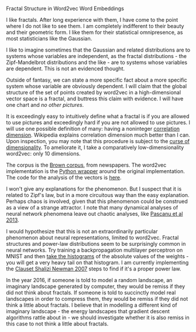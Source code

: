 Fractal Structure in Word2vec Word Embeddings

I like fractals. After long experience with them, I have come to the point where I do not like to see them. I am completely indifferent to their beauty and their geometric form. I like them for their statistical omnipresence, as most statisticians like the Gaussian.

I like to imagine sometimes that the Gaussian and related distributions are to systems whose variables are independent, as the fractal distributions - the Zipf-Mandelbrot distributions and the like - are to systems whose variables are dependent. This is not an evidenced thought.

Outside of fantasy, we can state a more specific fact about a more specific system whose variable are obviously dependent. I will claim that the global structure of the set of points created by word2vec in a high-dimensional vector space is a fractal, and buttress this claim with evidence. I will have one chart and _no other pictures_.

It is exceedingly easy to intuitively define what a fractal is if you are allowed to use pictures and exceedingly hard if you are not allowed to use pictures. I will use one possible definition of many: having a noninteger [correlation dimension](https://en.wikipedia.org/wiki/Correlation_dimension). Wikipedia explains correlation dimension much better than I can. Upon inspection, you may note that this procedure is subject to the [curse of dimensionality](https://en.wikipedia.org/wiki/Curse_of_dimensionality). To ameliorate it, I take a comparatively low-dimensionality word2vec: only 10 dimensions.

The corpus is the [Brown corpus](http://www.nltk.org/book/ch02.html#brown-corpus), from newspapers. The word2vec implementation is the [Python wrapper](https://github.com/danielfrg/word2vec) around the original implementation. The code for the analysis of the vectors is [here](https://github.com/howonlee/wordvec_fractal).




I won't give any explanations for the phenomenon. But I suspect that it is related to Zipf's law, but in a more circuitous way than the easy explanation. Perhaps chaos is involved, given that this phenomenon could be construed as a view of a strange attractor. I note that many dynamical analyses of neural network phenomena leave out chaotic analyses, like [Pascanu et al 2013](http://www.jmlr.org/proceedings/papers/v28/pascanu13.pdf).

I would hypothesize that this is not an extraordinarily particular phenomenon about neural representations, limited to word2vec. Fractal structures and power-law distributions seem to be surprisingly common in neural networks. Try training a backpropagation multilayer perceptron on MNIST and then [take the histograms](https://github.com/howonlee/mlp_gradient_histograms) of the absolute values of the weights - you will get a very heavy tail on that histogram. I am currently implementing the [Clauset Shalizi Newman 2007](http://arxiv.org/abs/0706.1062) steps to find if it's a proper power law.
 
In the year 2016, if someone is told to model a random landscape, an imaginary landscape generated by computer, they would be remiss if they did not think about fractals. If someone is told to succinctly model real landscapes in order to compress them, they would be remiss if they did not think a little about fractals. I believe that in modelling a different kind of imaginary landscape - the energy landscapes that gradient descent algorithms rattle about in - we should investigate whether it is also remiss in this case to not think a little about fractals.
